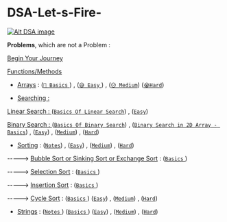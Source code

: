 # DSA-Let-s-Fire-

[![Alt DSA image](https://fiverr-res.cloudinary.com/images/t_main1,q_auto,f_auto,q_auto,f_auto/gigs/121662126/original/55059c64dd71754bf4276b8b9077cc139c59af52/do-data-structures-algorithms-in-java-programming.png)](https://github.com/YourOwnItsMeDHC/DSA-Let-s-Fire-)

**Problems**, which are not a Problem :

[Begin Your Journey](https://github.com/YourOwnItsMeDHC/ProgramBasics/tree/master/src/deepak)

[Functions/Methods](https://github.com/YourOwnItsMeDHC/DSA-Let-s-Fire-/tree/master/Functions/src/com/functions)

*  [Arrays](https://github.com/YourOwnItsMeDHC/DSA-Let-s-Fire-/tree/master/Arrays) :
([`🤣 Basics` ](https://github.com/YourOwnItsMeDHC/DSA-Let-s-Fire-/tree/master/Arrays/Basics/src/com/company)) , 
([`😅 Easy` ](https://github.com/YourOwnItsMeDHC/DSA-Let-s-Fire-/tree/master/Arrays/Easy)) ,
([`😥 Medium`](https://github.com/YourOwnItsMeDHC/DSA-Let-s-Fire-/tree/master/Arrays/Medium))
([`😭Hard`](https://github.com/YourOwnItsMeDHC/DSA-Let-s-Fire-/tree/master/Arrays/Hard))

*  [Searching :](https://github.com/YourOwnItsMeDHC/DSA-Let-s-Fire-/tree/master/Searching)

[Linear Search : ](https://github.com/YourOwnItsMeDHC/DSA-Let-s-Fire-/tree/master/Linear%20Search)
([`Basics Of Linear Search`](https://github.com/YourOwnItsMeDHC/DSA-Let-s-Fire-/tree/master/Linear%20Search/Linear_Search_Basics/src/com/company)) , 
([`Easy`](https://github.com/YourOwnItsMeDHC/DSA-Let-s-Fire-/tree/master/Linear%20Search/Easy))

[Binary Search : ](https://github.com/YourOwnItsMeDHC/DSA-Let-s-Fire-/tree/master/Searching/Binary%20Search/src/com/company)
([`Basics Of Binary Search`](https://github.com/YourOwnItsMeDHC/DSA-Let-s-Fire-/tree/master/Binary%20Search/Basic/src/com/company)) , 
([`Binary Search in 2D Array - Basics`](https://github.com/YourOwnItsMeDHC/DSA-Let-s-Fire-/tree/master/Binary%20Search/Basic_2D_Array/src/com/company)) ,
([`Easy`](https://github.com/YourOwnItsMeDHC/DSA-Let-s-Fire-/tree/master/Binary%20Search/Easy)) ,
([`Medium`](https://github.com/YourOwnItsMeDHC/DSA-Let-s-Fire-/tree/master/Binary%20Search/Medium)) ,
([`Hard`](https://github.com/YourOwnItsMeDHC/DSA-Let-s-Fire-/tree/master/Binary%20Search/Hard))



*  [Sorting](https://github.com/YourOwnItsMeDHC/DSA-Let-s-Fire-/tree/master/Sorting) :
([`Notes`](https://github.com/YourOwnItsMeDHC/DSA-Let-s-Fire-/tree/master/Sorting/Notes)) ,
([`Easy`](https://github.com/YourOwnItsMeDHC/DSA-Let-s-Fire-/tree/master/Sorting/Easy)) ,
([`Medium`](https://github.com/YourOwnItsMeDHC/DSA-Let-s-Fire-/tree/master/Sorting/Medium)) ,
([`Hard`](https://github.com/YourOwnItsMeDHC/DSA-Let-s-Fire-/tree/master/Sorting/Hard))

----->   [Bubble Sort or Sinking Sort or Exchange Sort](https://github.com/YourOwnItsMeDHC/DSA-Let-s-Fire-/tree/master/Sorting/Bubble%20Sort) :
([`Basics` ](https://github.com/YourOwnItsMeDHC/DSA-Let-s-Fire-/tree/master/Sorting/Bubble%20Sort/Basics/src/com/company))

----->   [Selection Sort](https://github.com/YourOwnItsMeDHC/DSA-Let-s-Fire-/tree/master/Sorting/Selection%20Sort) :
([`Basics` ](https://github.com/YourOwnItsMeDHC/DSA-Let-s-Fire-/tree/master/Sorting/Selection%20Sort/Basics/src/com/company))

----->   [Insertion Sort](https://github.com/YourOwnItsMeDHC/DSA-Let-s-Fire-/tree/master/Sorting/Insertion%20Sort) :
([`Basics` ](https://github.com/YourOwnItsMeDHC/DSA-Let-s-Fire-/tree/master/Sorting/Insertion%20Sort/Basics/src/com/company))

----->   [Cycle Sort](https://github.com/YourOwnItsMeDHC/DSA-Let-s-Fire-/tree/master/Sorting/Cycle%20Sort) :
([`Basics` ](https://github.com/YourOwnItsMeDHC/DSA-Let-s-Fire-/tree/master/Sorting/Cycle%20Sort/Basics/src/com/company))
([`Easy`](https://github.com/YourOwnItsMeDHC/DSA-Let-s-Fire-/tree/master/Sorting/Cycle%20Sort/Easy)) ,
([`Medium`](https://github.com/YourOwnItsMeDHC/DSA-Let-s-Fire-/tree/master/Sorting/Cycle%20Sort/Medium)) ,
([`Hard`](https://github.com/YourOwnItsMeDHC/DSA-Let-s-Fire-/tree/master/Sorting/Cycle%20Sort/Hard))

*  [Strings](https://github.com/YourOwnItsMeDHC/DSA-Let-s-Fire-/tree/master/Strings/Basics) :
([`Notes` ](https://github.com/YourOwnItsMeDHC/DSA-Let-s-Fire-/tree/master/Strings/Notes))
([`Basics` ](https://github.com/YourOwnItsMeDHC/DSA-Let-s-Fire-/tree/master/Strings/Basics/src/com/company))
([`Easy`](https://github.com/YourOwnItsMeDHC/DSA-Let-s-Fire-/tree/master/Strings/Easy)) ,
([`Medium`](https://github.com/YourOwnItsMeDHC/DSA-Let-s-Fire-/tree/master/Sorting/Cycle%20Sort/Medium)) ,
([`Hard`](https://github.com/YourOwnItsMeDHC/DSA-Let-s-Fire-/tree/master/Sorting/Cycle%20Sort/Hard))
